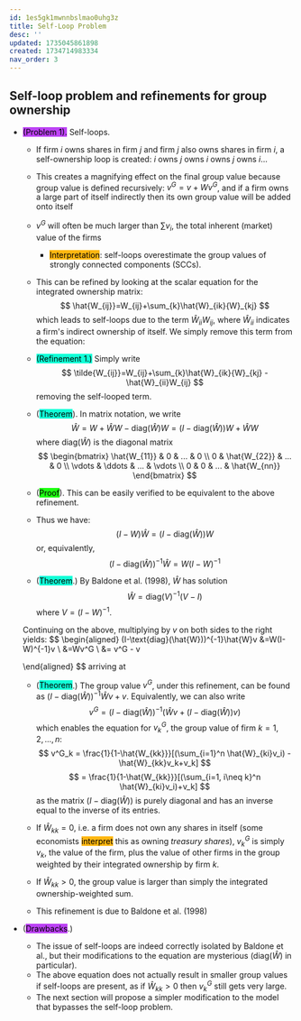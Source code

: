 ```yaml
---
id: 1es5gk1mwnnbslmao0uhg3z
title: Self-Loop Problem
desc: ''
updated: 1735045861898
created: 1734714983334
nav_order: 3
---
```

## Self-loop problem and refinements for group ownership

- <span style="background-color: #bc42f5; color: black;">(Problem 1).</span> Self-loops.
    - If firm $i$ owns shares in firm $j$ and firm $j$ also owns shares in firm $i$, a self-ownership loop is created: $i$ owns $j$ owns $i$ owns $j$ owns $i$...
    - This creates a magnifying effect on the final group value because group value is defined recursively: $v^G=v+Wv^G$, and if a firm owns a large part of itself indirectly then its own group value will be added onto itself
    - $v^G$ will often be much larger than $\sum v_i$, the total inherent (market) value of the firms
        - <span style="background-color: #ffb812; color: black;">Interpretation</span>: self-loops overestimate the group values of strongly connected components (SCCs).
    - This can be refined by looking at the scalar equation for the integrated ownership matrix:
    $$
    \hat{W_{ij}}=W_{ij}+\sum_{k}\hat{W}_{ik}{W}_{kj}
    $$
    which leads to self-loops due to the term $\hat{W}_{ii}W_{ij}$, where $\hat{W}_{ii}$ indicates a firm's indirect ownership of itself. We simply remove this term from the equation:
    
    - <span style="background-color: #12ffd7; color: black;">(Refinement 1.)</span> Simply write 
    $$
    \tilde{W_{ij}}=W_{ij}+\sum_{k}\hat{W}_{ik}{W}_{kj} -\hat{W}_{ii}W_{ij}
    $$
    removing the self-looped term. 
    - (<span style="background-color: #12ffd7; color: black;">Theorem</span>). In matrix notation, we write 
    $$\hat{W}=W+\hat{W}W-\text{diag}(\hat{W})W=(I-\text{diag}(\hat{W}))W+\hat{W}W$$
    where $\text{diag}(\hat{W})$ is the diagonal matrix
    $$
    \begin{bmatrix}
    \hat{W_{11}} & 0 & ... & 0 \\
    0 & \hat{W_{22}} & ... & 0 \\
    \vdots & \ddots & ... & \vdots \\
    0 & 0 & ... & \hat{W_{nn}}
    \end{bmatrix}
    $$
    - (<span style="background-color: #1eff12; color: black;">Proof</span>). This can be easily verified to be equivalent to the above refinement. 
    - Thus we have:
    $$
    (I-W)\hat{W}=(I-\text{diag}(\hat{W}))W
    $$
    or, equivalently,
    $$
    (I-\text{diag}(\hat{W}))^{-1}\hat{W}=W(I-W)^{-1}
    $$
    - (<span style="background-color: #12ffd7; color: black;">Theorem</span>.) By Baldone et al. (1998), $\hat{W}$ has solution
    $$
    \hat{W} = \text{diag}(V)^{-1}(V-I)
    $$
    where $V = (I-W)^{-1}$.

    Continuing on the above, multiplying by $v$ on both sides to the right yields:
    $$
    \begin{aligned}
        (I-\text{diag}(\hat{W}))^{-1}\hat{W}v
        &=W(I-W)^{-1}v \\
        &=Wv^G \\
        &= v^G - v

    \end{aligned}
    $$
    arriving at
    - (<span style="background-color: #12ffd7; color: black;">Theorem</span>.) The group value $v^G$, under this refinement, can be found as $(I-\text{diag}(\hat{W}))^{-1}\hat{W}v + v$. Equivalently, we can also write
    $$
    v^G=(I-\text{diag}(\hat{W}))^{-1}(\hat{W}v+(I-\text{diag}(\hat{W}))v)
    $$
    which enables the equation for $v_k^G$, the group value of firm $k = 1, 2, ..., n$:
    $$
    v^G_k = \frac{1}{1-\hat{W_{kk}}}[(\sum_{i=1}^n \hat{W}_{ki}v_i) - \hat{W}_{kk}v_k+v_k]
    $$
    $$ = \frac{1}{1-\hat{W_{kk}}}[(\sum_{i=1, i\neq k}^n \hat{W}_{ki}v_i)+v_k]
    $$
    as the matrix $(I-\text{diag}(\hat{W}))$ is purely diagonal and has an inverse equal to the inverse of its entries. 

    - If $\hat{W}_{kk}=0$, i.e. a firm does not own any shares in itself (some economists <span style="background-color: #ffb812; color: black;">interpret</span> this as owning *treasury shares*), $v_k^G$ is simply $v_k$, the value of the firm, plus the value of other firms in the group weighted by their integrated ownership by firm $k$.
    - If $\hat{W}_{kk}> 0$, the group value is larger than simply the integrated ownership-weighted sum. 
    - This refinement is due to Baldone et al. (1998)
- (<span style="background-color: #bc42f5; color: black;">Drawbacks</span>.)
    - The issue of self-loops are indeed correctly isolated by Baldone et al., but their modifications to the equation are mysterious ($\text{diag}(\hat{W})$ in particular).
    - The above equation does not actually result in smaller group values if self-loops are present, as if $\hat{W}_{kk}>0$ then $v_k^G$ still gets very large.
    - The next section will propose a simpler modification to the model that bypasses the self-loop problem.